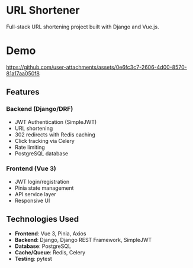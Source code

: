 # URL Shortener

Full-stack URL shortening project built with Django and Vue.js.

# Demo



https://github.com/user-attachments/assets/0e6fc3c7-2606-4d00-8570-81a17aa050f8



## Features

### Backend (Django/DRF)
- JWT Authentication (SimpleJWT)
- URL shortening
- 302 redirects with Redis caching
- Click tracking via Celery
- Rate limiting
- PostgreSQL database

### Frontend (Vue 3)
- JWT login/registration
- Pinia state management
- API service layer
- Responsive UI

## Technologies Used

- **Frontend**: Vue 3, Pinia, Axios
- **Backend**: Django, Django REST Framework, SimpleJWT
- **Database**: PostgreSQL
- **Cache/Queue**: Redis, Celery
- **Testing**: pytest
